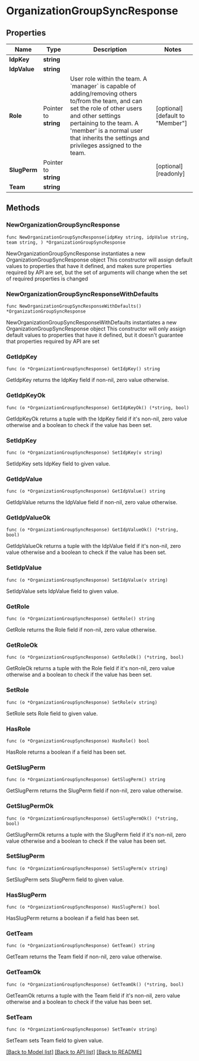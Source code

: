 # OrganizationGroupSyncResponse

## Properties

Name | Type | Description | Notes
------------ | ------------- | ------------- | -------------
**IdpKey** | **string** |  | 
**IdpValue** | **string** |  | 
**Role** | Pointer to **string** |  User role within the team.   A &#x60;manager&#x60; is capable of adding/removing others to/from the team, and  can set the role of other users and other settings pertaining to the  team.   A &#39;member&#39; is a normal user that inherits the settings and privileges  assigned to the team.  | [optional] [default to "Member"]
**SlugPerm** | Pointer to **string** |  | [optional] [readonly] 
**Team** | **string** |  | 

## Methods

### NewOrganizationGroupSyncResponse

`func NewOrganizationGroupSyncResponse(idpKey string, idpValue string, team string, ) *OrganizationGroupSyncResponse`

NewOrganizationGroupSyncResponse instantiates a new OrganizationGroupSyncResponse object
This constructor will assign default values to properties that have it defined,
and makes sure properties required by API are set, but the set of arguments
will change when the set of required properties is changed

### NewOrganizationGroupSyncResponseWithDefaults

`func NewOrganizationGroupSyncResponseWithDefaults() *OrganizationGroupSyncResponse`

NewOrganizationGroupSyncResponseWithDefaults instantiates a new OrganizationGroupSyncResponse object
This constructor will only assign default values to properties that have it defined,
but it doesn't guarantee that properties required by API are set

### GetIdpKey

`func (o *OrganizationGroupSyncResponse) GetIdpKey() string`

GetIdpKey returns the IdpKey field if non-nil, zero value otherwise.

### GetIdpKeyOk

`func (o *OrganizationGroupSyncResponse) GetIdpKeyOk() (*string, bool)`

GetIdpKeyOk returns a tuple with the IdpKey field if it's non-nil, zero value otherwise
and a boolean to check if the value has been set.

### SetIdpKey

`func (o *OrganizationGroupSyncResponse) SetIdpKey(v string)`

SetIdpKey sets IdpKey field to given value.


### GetIdpValue

`func (o *OrganizationGroupSyncResponse) GetIdpValue() string`

GetIdpValue returns the IdpValue field if non-nil, zero value otherwise.

### GetIdpValueOk

`func (o *OrganizationGroupSyncResponse) GetIdpValueOk() (*string, bool)`

GetIdpValueOk returns a tuple with the IdpValue field if it's non-nil, zero value otherwise
and a boolean to check if the value has been set.

### SetIdpValue

`func (o *OrganizationGroupSyncResponse) SetIdpValue(v string)`

SetIdpValue sets IdpValue field to given value.


### GetRole

`func (o *OrganizationGroupSyncResponse) GetRole() string`

GetRole returns the Role field if non-nil, zero value otherwise.

### GetRoleOk

`func (o *OrganizationGroupSyncResponse) GetRoleOk() (*string, bool)`

GetRoleOk returns a tuple with the Role field if it's non-nil, zero value otherwise
and a boolean to check if the value has been set.

### SetRole

`func (o *OrganizationGroupSyncResponse) SetRole(v string)`

SetRole sets Role field to given value.

### HasRole

`func (o *OrganizationGroupSyncResponse) HasRole() bool`

HasRole returns a boolean if a field has been set.

### GetSlugPerm

`func (o *OrganizationGroupSyncResponse) GetSlugPerm() string`

GetSlugPerm returns the SlugPerm field if non-nil, zero value otherwise.

### GetSlugPermOk

`func (o *OrganizationGroupSyncResponse) GetSlugPermOk() (*string, bool)`

GetSlugPermOk returns a tuple with the SlugPerm field if it's non-nil, zero value otherwise
and a boolean to check if the value has been set.

### SetSlugPerm

`func (o *OrganizationGroupSyncResponse) SetSlugPerm(v string)`

SetSlugPerm sets SlugPerm field to given value.

### HasSlugPerm

`func (o *OrganizationGroupSyncResponse) HasSlugPerm() bool`

HasSlugPerm returns a boolean if a field has been set.

### GetTeam

`func (o *OrganizationGroupSyncResponse) GetTeam() string`

GetTeam returns the Team field if non-nil, zero value otherwise.

### GetTeamOk

`func (o *OrganizationGroupSyncResponse) GetTeamOk() (*string, bool)`

GetTeamOk returns a tuple with the Team field if it's non-nil, zero value otherwise
and a boolean to check if the value has been set.

### SetTeam

`func (o *OrganizationGroupSyncResponse) SetTeam(v string)`

SetTeam sets Team field to given value.



[[Back to Model list]](../README.md#documentation-for-models) [[Back to API list]](../README.md#documentation-for-api-endpoints) [[Back to README]](../README.md)


